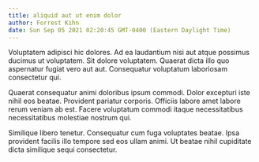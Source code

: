 ```yaml
---
title: aliquid aut ut enim dolor
author: Forrest Kihn
date: Sun Sep 05 2021 02:20:45 GMT-0400 (Eastern Daylight Time)
---
```

Voluptatem adipisci hic dolores. Ad ea laudantium nisi aut atque possimus ducimus ut voluptatem. Sit dolore voluptatem. Quaerat dicta illo quo aspernatur fugiat vero aut aut. Consequatur voluptatum laboriosam consectetur qui.

 Quaerat consequatur animi doloribus ipsum commodi. Dolor excepturi iste nihil eos beatae. Provident pariatur corporis. Officiis labore amet labore rerum veniam ab est. Facere voluptatum commodi itaque necessitatibus necessitatibus molestiae nostrum qui.

 Similique libero tenetur. Consequatur cum fuga voluptates beatae. Ipsa provident facilis illo tempore sed eos ullam animi. Ut beatae nihil cupiditate dicta similique sequi consectetur.